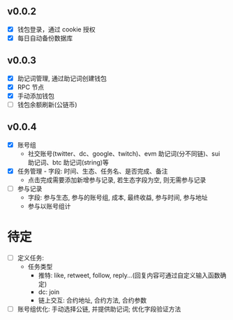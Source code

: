 ## v0.0.2

- [x] 钱包登录，通过 cookie 授权
- [x] 每日自动备份数据库

## v0.0.3

- [x] 助记词管理, 通过助记词创建钱包
- [x] RPC 节点
- [x] 手动添加钱包
- [ ] 钱包余额刷新(公链币)

## v0.0.4

- [x] 账号组
  - 社交账号(twitter、dc、google、twitch)、evm 助记词(分不同链)、sui 助记词、btc 助记词(string)等
- [x] 任务管理 - 字段: 时间、生态、任务名、是否完成、备注
  - 点击完成需要添加新增参与记录, 若生态字段为空, 则无需参与记录
- [ ] 参与记录
  - 字段: 参与生态, 参与的账号组, 成本, 最终收益, 参与时间, 参与地址
  - 参与以账号组计

# 待定

- [ ] 定义任务:
  - 任务类型
    - 推特: like, retweet, follow, reply...(回复内容可通过自定义输入函数确定)
    - dc: join
    - 链上交互: 合约地址, 合约方法, 合约参数
- [ ] 账号组优化: 手动选择公链, 并提供助记词; 优化字段验证方法
